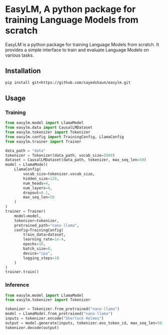 # EasyLM, A python package for training Language Models from scratch

EasyLM is a python package for training Language Models from scratch. It provides a simple interface to train and evaluate Language Models on various tasks.

## Installation

```bash
pip install git+https://github.com/sayedshaun/easylm.git
```

## Usage

### Training

```python
from easylm.model import LlamaModel
from easylm.data import CausalLMDataset
from easylm.tokenizer import Tokenizer
from easylm.config import TrainingConfig, LlamaConfig
from easylm.trainer import Trainer

data_path = "data"
tokenizer = Tokenizer(data_path, vocab_size=5000)
dataset = CausalLMDataset(data_path, tokenizer, max_seq_len=50)
model = LlamaModel(
    LlamaConfig(
        vocab_size=tokenizer.vocab_size,
        hidden_size=128,
        num_heads=4,
        num_layers=4,
        dropout=0.1,
        max_seq_len=50
    )
)
trainer = Trainer(
    model=model,
    tokenizer=tokenizer,
    pretrained_path="nano-llama",
    config=TrainingConfig(
        train_data=dataset,
        learning_rate=1e-4,
        epochs=10,
        batch_size=8,
        device="cpu",
        logging_steps=10
    )
)
trainer.train()
```

### Inference

```python
from easylm.model import LlamaModel
from easylm.tokenizer import Tokenizer

tokenizer = Tokenizer.from_pretrained("nano-llama")
model = LlamaModel.from_pretrained("nano-llama")
inputs = tokenizer.encode("Sherlock Holmes")
output = model.generate(inputs, tokenizer.eos_token_id, max_seq_len=50)
tokenizer.decode(output)
```